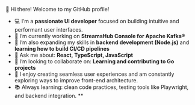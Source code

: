 👋 Hi there! Welcome to my GitHub profile!

<!--
**hemahg/hemahg** is a ✨ _special_ ✨ repository because its `README.md` (this file) appears on your GitHub profile.
-->

- 💻 I’m a **passionate UI developer** focused on building intuitive and performant user interfaces.
- 🔭 I’m currently working on **StreamsHub Console for Apache Kafka®**
- 🌱 I’m also expanding my skills in **backend development (Node.js)** and **learning how to build CI/CD pipelines**
- 💬 Ask me about: **React, TypeScript, JavaScript**
- 👯 I’m looking to collaborate on: **Learning and contributing to Go projects**
- 🚀 I enjoy creating seamless user experiences and am constantly exploring ways to improve front-end architecture.
- 📚 Always learning: clean code practices, testing tools like Playwright, and backend integration.
**
